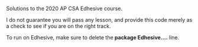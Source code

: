 Solutions to the 2020 AP CSA Edhesive course.

I do not guarantee you will pass any lesson, and provide this code merely as a check to see if you are on the right track.

To run on Edhesive, make sure to delete the **package Edhesive....** line.